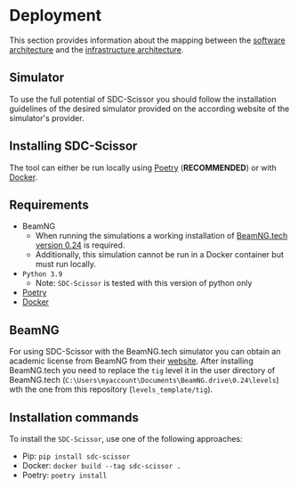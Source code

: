 # Deployment
This section provides information about the mapping between the
[software architecture](https://sdc-scissor.readthedocs.io/en/latest/software_guidebook/software_architecture.html)
and the
[infrastructure architecture](https://sdc-scissor.readthedocs.io/en/latest/software_guidebook/infrastructure_architecture.html).

## Simulator
To use the full potential of SDC-Scissor you should follow the installation guidelines of the desired simulator provided
on the according website of the simulator's provider.

## Installing SDC-Scissor
The tool can either be run locally using [Poetry](https://python-poetry.org/docs/) (**RECOMMENDED**) or with
[Docker](https://docs.docker.com/get-docker/).

## Requirements
* BeamNG
    * When running the simulations a working installation of [BeamNG.tech version 0.24](https://beamng.tech) is required.
    * Additionally, this simulation cannot be run in a Docker container but must run locally.
* `Python 3.9`
    * Note: `SDC-Scissor` is tested with this version of python only
* [Poetry](https://python-poetry.org/docs/)
* [Docker](https://docs.docker.com/get-docker/)

## BeamNG
For using SDC-Scissor with the BeamNG.tech simulator you can obtain an academic license from BeamNG from their
[website](https://register.beamng.tech/). After installing BeamNG.tech you need to replace the `tig` level it in the
user directory of BeamNG.tech (`C:\Users\myaccount\Documents\BeamNG.drive\0.24\levels`) wth the one from this repository
(`levels_template/tig`).

## Installation commands
To install the ``SDC-Scissor``, use one of the following approaches:

* Pip: `pip install sdc-scissor`
* Docker: `docker build --tag sdc-scissor .`
* Poetry: `poetry install`
